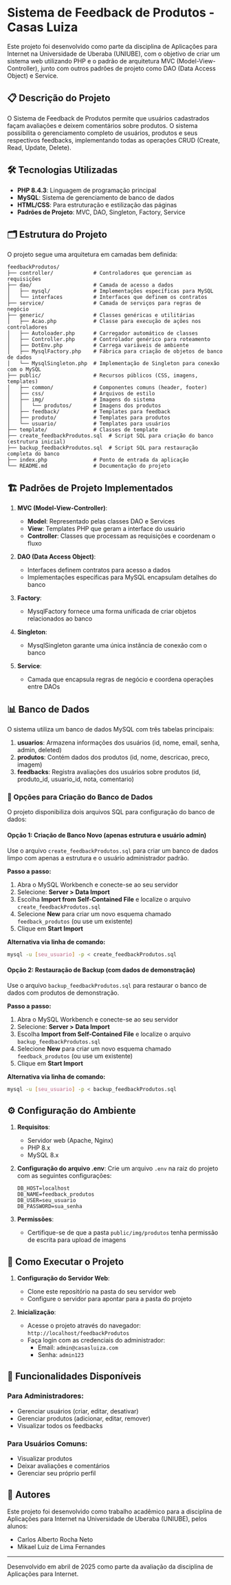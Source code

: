 # Sistema de Feedback de Produtos - Casas Luiza

Este projeto foi desenvolvido como parte da disciplina de Aplicações para Internet na Universidade de Uberaba (UNIUBE), com o objetivo de criar um sistema web utilizando PHP e o padrão de arquitetura MVC (Model-View-Controller), junto com outros padrões de projeto como DAO (Data Access Object) e Service.

## 📋 Descrição do Projeto

O Sistema de Feedback de Produtos permite que usuários cadastrados façam avaliações e deixem comentários sobre produtos. O sistema possibilita o gerenciamento completo de usuários, produtos e seus respectivos feedbacks, implementando todas as operações CRUD (Create, Read, Update, Delete).

## 🛠️ Tecnologias Utilizadas

- **PHP 8.4.3**: Linguagem de programação principal
- **MySQL**: Sistema de gerenciamento de banco de dados
- **HTML/CSS**: Para estruturação e estilização das páginas
- **Padrões de Projeto**: MVC, DAO, Singleton, Factory, Service

## 🗂️ Estrutura do Projeto

O projeto segue uma arquitetura em camadas bem definida:

```
feedbackProdutos/
├── controller/             # Controladores que gerenciam as requisições
├── dao/                    # Camada de acesso a dados
│   ├── mysql/              # Implementações específicas para MySQL
│   └── interfaces          # Interfaces que definem os contratos
├── service/                # Camada de serviços para regras de negócio
├── generic/                # Classes genéricas e utilitárias
│   ├── Acao.php            # Classe para execução de ações nos controladores
│   ├── Autoloader.php      # Carregador automático de classes
│   ├── Controller.php      # Controlador genérico para roteamento
│   ├── DotEnv.php          # Carrega variáveis de ambiente
│   ├── MysqlFactory.php    # Fábrica para criação de objetos de banco de dados
│   └── MysqlSingleton.php  # Implementação de Singleton para conexão com o MySQL
├── public/                 # Recursos públicos (CSS, imagens, templates)
│   ├── common/             # Componentes comuns (header, footer)
│   ├── css/                # Arquivos de estilo
│   ├── img/                # Imagens do sistema
│   │   └── produtos/       # Imagens dos produtos
│   ├── feedback/           # Templates para feedback
│   ├── produto/            # Templates para produtos
│   └── usuario/            # Templates para usuários
├── template/               # Classes de template
├── create_feedbackProdutos.sql  # Script SQL para criação do banco (estrutura inicial)
├── backup_feedbackProdutos.sql  # Script SQL para restauração completa do banco
├── index.php               # Ponto de entrada da aplicação
└── README.md               # Documentação do projeto
```

## 🏗️ Padrões de Projeto Implementados

1. **MVC (Model-View-Controller)**:
   - **Model**: Representado pelas classes DAO e Services
   - **View**: Templates PHP que geram a interface do usuário
   - **Controller**: Classes que processam as requisições e coordenam o fluxo

2. **DAO (Data Access Object)**:
   - Interfaces definem contratos para acesso a dados
   - Implementações específicas para MySQL encapsulam detalhes do banco

3. **Factory**:
   - MysqlFactory fornece uma forma unificada de criar objetos relacionados ao banco

4. **Singleton**:
   - MysqlSingleton garante uma única instância de conexão com o banco

5. **Service**:
   - Camada que encapsula regras de negócio e coordena operações entre DAOs

## 📊 Banco de Dados

O sistema utiliza um banco de dados MySQL com três tabelas principais:

1. **usuarios**: Armazena informações dos usuários (id, nome, email, senha, admin, deleted)
2. **produtos**: Contém dados dos produtos (id, nome, descricao, preco, imagem)
3. **feedbacks**: Registra avaliações dos usuários sobre produtos (id, produto_id, usuario_id, nota, comentario)

### 🔄 Opções para Criação do Banco de Dados

O projeto disponibiliza dois arquivos SQL para configuração do banco de dados:

#### Opção 1: Criação de Banco Novo (apenas estrutura e usuário admin)

Use o arquivo `create_feedbackProdutos.sql` para criar um banco de dados limpo com apenas a estrutura e o usuário administrador padrão.

**Passo a passo:**

1. Abra o MySQL Workbench e conecte-se ao seu servidor
2. Selecione: **Server > Data Import**
3. Escolha **Import from Self-Contained File** e localize o arquivo `create_feedbackProdutos.sql`
4. Selecione **New** para criar um novo esquema chamado `feedback_produtos` (ou use um existente)
5. Clique em **Start Import**

**Alternativa via linha de comando:**

```bash
mysql -u [seu_usuario] -p < create_feedbackProdutos.sql
```

#### Opção 2: Restauração de Backup (com dados de demonstração)

Use o arquivo `backup_feedbackProdutos.sql` para restaurar o banco de dados com produtos de demonstração.

**Passo a passo:**

1. Abra o MySQL Workbench e conecte-se ao seu servidor
2. Selecione: **Server > Data Import**
3. Escolha **Import from Self-Contained File** e localize o arquivo `backup_feedbackProdutos.sql`
4. Selecione **New** para criar um novo esquema chamado `feedback_produtos` (ou use um existente)
5. Clique em **Start Import**

**Alternativa via linha de comando:**

```bash
mysql -u [seu_usuario] -p < backup_feedbackProdutos.sql
```

## ⚙️ Configuração do Ambiente

1. **Requisitos**:
   - Servidor web (Apache, Nginx)
   - PHP 8.x
   - MySQL 8.x

2. **Configuração do arquivo .env**:
   Crie um arquivo `.env` na raiz do projeto com as seguintes configurações:

   ```
   DB_HOST=localhost
   DB_NAME=feedback_produtos
   DB_USER=seu_usuario
   DB_PASSWORD=sua_senha
   ```

3. **Permissões**:
   - Certifique-se de que a pasta `public/img/produtos` tenha permissão de escrita para upload de imagens

## 🚀 Como Executar o Projeto

1. **Configuração do Servidor Web**:
   - Clone este repositório na pasta do seu servidor web
   - Configure o servidor para apontar para a pasta do projeto

2. **Inicialização**:
   - Acesse o projeto através do navegador: `http://localhost/feedbackProdutos`
   - Faça login com as credenciais do administrador:
     - Email: `admin@casasluiza.com`
     - Senha: `admin123`

## 🔐 Funcionalidades Disponíveis

### Para Administradores:
- Gerenciar usuários (criar, editar, desativar)
- Gerenciar produtos (adicionar, editar, remover)
- Visualizar todos os feedbacks

### Para Usuários Comuns:
- Visualizar produtos
- Deixar avaliações e comentários
- Gerenciar seu próprio perfil

## 👥 Autores

Este projeto foi desenvolvido como trabalho acadêmico para a disciplina de Aplicações para Internet na Universidade de Uberaba (UNIUBE), pelos alunos:

- Carlos Alberto Rocha Neto
- Mikael Luiz de Lima Fernandes

---

Desenvolvido em abril de 2025 como parte da avaliação da disciplina de Aplicações para Internet.